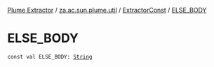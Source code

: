[Plume Extractor](../../index.md) / [za.ac.sun.plume.util](../index.md) / [ExtractorConst](index.md) / [ELSE_BODY](./-e-l-s-e_-b-o-d-y.md)

# ELSE_BODY

`const val ELSE_BODY: `[`String`](https://kotlinlang.org/api/latest/jvm/stdlib/kotlin/-string/index.html)